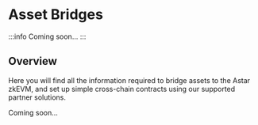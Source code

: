 # Asset Bridges
:::info
Coming soon...
:::
## Overview
Here you will find all the information required to bridge assets to the Astar zkEVM, and set up simple cross-chain contracts using our supported partner solutions.

Coming soon...